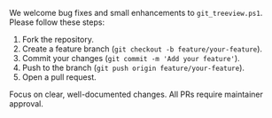 We welcome bug fixes and small enhancements to `git_treeview.ps1`. Please follow these steps:

1. Fork the repository.
2. Create a feature branch (`git checkout -b feature/your-feature`).
3. Commit your changes (`git commit -m 'Add your feature'`).
4. Push to the branch (`git push origin feature/your-feature`).
5. Open a pull request.

Focus on clear, well-documented changes. All PRs require maintainer approval.
